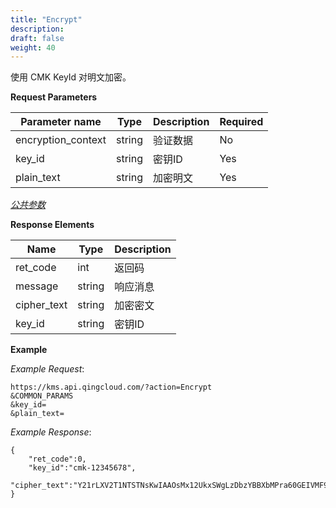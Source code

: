 ```yaml
---
title: "Encrypt"
description: 
draft: false
weight: 40
---
```


使用 CMK KeyId 对明文加密。

**Request Parameters**

| Parameter name | Type | Description | Required |
| --- | --- | --- | --- |
| encryption_context | string | 验证数据    | No       |
| key_id             | string | 密钥ID      | Yes      |
| plain_text         | string | 加密明文    | Yes      |

[_公共参数_](../../parameters/)

**Response Elements**

| Name | Type | Description |
| --- | --- | --- |
| ret_code    | int    | 返回码      |
| message     | string | 响应消息    |
| cipher_text | string | 加密密文    |
| key_id      | string | 密钥ID      |

**Example**

_Example Request_:

```
https://kms.api.qingcloud.com/?action=Encrypt
&COMMON_PARAMS
&key_id=
&plain_text=
```

_Example Response_:

```
{
	"ret_code":0,
	"key_id":"cmk-12345678",
	"cipher_text":"Y21rLXV2T1NTSTNsKwIAAOsMx12UkxSWgLzDbzYBBXbMPra60GEIVMF9eEdlA88rGuHYNWN9KQ0heDe8KL"
}
```
